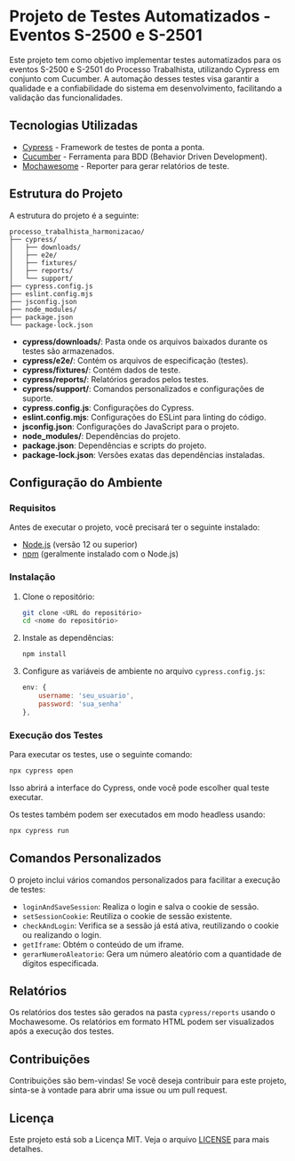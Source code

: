 # Projeto de Testes Automatizados - Eventos S-2500 e S-2501

Este projeto tem como objetivo implementar testes automatizados para os eventos S-2500 e S-2501 do Processo Trabalhista, utilizando Cypress em conjunto com Cucumber. A automação desses testes visa garantir a qualidade e a confiabilidade do sistema em desenvolvimento, facilitando a validação das funcionalidades.

## Tecnologias Utilizadas

- [Cypress](https://www.cypress.io/) - Framework de testes de ponta a ponta.
- [Cucumber](https://cucumber.io/) - Ferramenta para BDD (Behavior Driven Development).
- [Mochawesome](https://github.com/molotovmc/mochawesome) - Reporter para gerar relatórios de teste.

## Estrutura do Projeto

A estrutura do projeto é a seguinte:

```
processo_trabalhista_harmonizacao/
├── cypress/
│   ├── downloads/
│   ├── e2e/
│   ├── fixtures/
│   ├── reports/
│   └── support/
├── cypress.config.js
├── eslint.config.mjs
├── jsconfig.json
├── node_modules/
├── package.json
└── package-lock.json
```

- **cypress/downloads/**: Pasta onde os arquivos baixados durante os testes são armazenados.
- **cypress/e2e/**: Contém os arquivos de especificação (testes).
- **cypress/fixtures/**: Contém dados de teste.
- **cypress/reports/**: Relatórios gerados pelos testes.
- **cypress/support/**: Comandos personalizados e configurações de suporte.
- **cypress.config.js**: Configurações do Cypress.
- **eslint.config.mjs**: Configurações do ESLint para linting do código.
- **jsconfig.json**: Configurações do JavaScript para o projeto.
- **node_modules/**: Dependências do projeto.
- **package.json**: Dependências e scripts do projeto.
- **package-lock.json**: Versões exatas das dependências instaladas.

## Configuração do Ambiente

### Requisitos

Antes de executar o projeto, você precisará ter o seguinte instalado:

- [Node.js](https://nodejs.org/) (versão 12 ou superior)
- [npm](https://www.npmjs.com/) (geralmente instalado com o Node.js)

### Instalação

1. Clone o repositório:

   ```bash
   git clone <URL do repositório>
   cd <nome do repositório>
   ```

2. Instale as dependências:

   ```bash
   npm install
   ```

3. Configure as variáveis de ambiente no arquivo `cypress.config.js`:

   ```javascript
   env: {
       username: 'seu_usuario',
       password: 'sua_senha'
   },
   ```

### Execução dos Testes

Para executar os testes, use o seguinte comando:

```bash
npx cypress open
```

Isso abrirá a interface do Cypress, onde você pode escolher qual teste executar. 

Os testes também podem ser executados em modo headless usando:

```bash
npx cypress run
```

## Comandos Personalizados

O projeto inclui vários comandos personalizados para facilitar a execução de testes:

- `loginAndSaveSession`: Realiza o login e salva o cookie de sessão.
- `setSessionCookie`: Reutiliza o cookie de sessão existente.
- `checkAndLogin`: Verifica se a sessão já está ativa, reutilizando o cookie ou realizando o login.
- `getIframe`: Obtém o conteúdo de um iframe.
- `gerarNumeroAleatorio`: Gera um número aleatório com a quantidade de dígitos especificada.

## Relatórios

Os relatórios dos testes são gerados na pasta `cypress/reports` usando o Mochawesome. Os relatórios em formato HTML podem ser visualizados após a execução dos testes.

## Contribuições

Contribuições são bem-vindas! Se você deseja contribuir para este projeto, sinta-se à vontade para abrir uma issue ou um pull request.

## Licença

Este projeto está sob a Licença MIT. Veja o arquivo [LICENSE](LICENSE) para mais detalhes.
